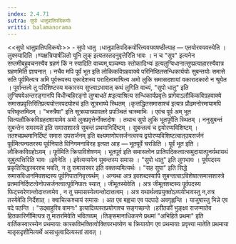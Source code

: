 ```yaml
---
index: 2.4.71
sutra: सुपो धातुप्रातिपदिकयोः
vritti: balamanorama
---
```


<<सुपो धातुप्रातिपदिकयोः>> - सुपो धातु ।धातुप्रातिपदिकयो॑रित्यवयवषष्ठीत्याह — एतयोरवयवस्येति । लुक्स्यादिति ।ण्यक्षत्रियार्षञितो यूनि लुक् इत्यतस्तदनुवृत्तेरिति भावः । न च "सुप" इत्यनेन सप्तमीबहुवचनस्यैव ग्रहणं किं न स्यादिति वाच्यम्,पञ्चम्याः स्तोकादिभ्यः॑ इत्यलुग्विधानात्सुप्प्रत्याहारस्यैवात्र ग्रहणमिति ज्ञापनात् । नचैव मपि पूर्वं भूत इति लोकिकविग्रहवाक्ये परिनिष्ठितसन्धिकार्ययोः सुबन्तयोः समासे सति पूर्वमित्यत्र अमि पूर्वरूपस्य एकादेशस्य परादित्वमाश्रित्य अमो लुकि समासदशायां वकारादकारो न श्रूयेत । पूर्वान्तत्वे तु परिशिष्टस्य मकारस्य सुप्त्वाऽभावात् कथं लुगिति वाच्यं, "सुपो धातु" इति लुग्विषयेअन्तरङ्गानपि विधीन्बहिरङ्गो लुग्बाधते॑ #इत्याश्रित्य सन्धिकार्यप्रवृत्तेः प्रागेवाऽलौकिकविग्रहवाक्ये समासप्रवृत्तिरितिप्रत्ययोत्तरपदयोश्च॑ इति सूत्रभाष्ये स्थितम् ।कृत्तद्धितसमासाश्च॑ इत्यत्र प्रौढमनोरमायामपि परिष्कृतमिदम् । "भस्त्रैषा" इति सूत्रव्याख्यावलरे प्रपञ्चितं चास्माभिः । एवंच पूर्व अम् भूत सित्यलौकिकविग्रहदशायामेव अमो लुक्प्रवृत्तेर्नोक्तदोषः । तथाच सुपो लुकि भूतपूर्वेति स्थितम् । ननुसुबन्तं सुबन्तेन समस्यते॑ इति समासशास्त्रे सुबन्तं प्रथमानिर्दिष्टम् । सुबन्तत्वं च द्वयोरप्यविशिष्टम् । ततश्चप्रथमानिर्दिष्टं समास उपसर्जनम् इति वक्ष्यमाणोपसर्जनत्वस्य द्वयोरप्यविशिष्टत्वात्उपसर्जनं पूर्व॑मित्यन्यतरस्य पूर्वनिपाते विनिगमनाविरह इत्यत आह — भूतपूर्वे चरडिति । पूर्वं भूत इति । लौकिकविग्रहोऽयम् । पूर्वमिति क्रियाविशेषणम् । भूतपूर्व इति समासत्वेन प्रातिपदिकत्वात्समुदायात्पुनर्यथायथं सुबुत्पत्तिरिति भावः ।इवेनेति । इवेत्यव्ययेन सुबन्तस्य समासः । "सुपो धातु" इति लुगभावः । पूर्वपदस्य प्रकृतिसिद्धस्वरश्च भवति, न तु समासस्वर इति वक्तव्यमित्यर्थः । "सह सुपा" इति सिद्धे समासविधानमिवशब्दस्य पूर्वनिपातनिवृत्त्यर्थम् । अन्यथा अत्र इवशब्दस्यापि सुबन्तत्वाऽविशेषात्समासशास्त्रे प्रतमानिर्दिष्टत्वेनोपसर्जनत्वात्पूर्वनिपातः स्यात् । जीमूतस्येवेति । अत्र जीमूतशब्दस्य पूर्वपदस्य फिट्स्वरेणान्तोदात्तत्वमेव , न तु समासस्येत्यन्तोदात्तत्वम् । अत्र यथार्थत्वप्रयुक्तोऽव्ययीभावस्तु न,तत्र तस्येवे॑ति निर्देशात् । क्वाचित्कश्चायं समासः । अत एव बह्वचा एव पदपाठे अवगृह्णन्ति । याजुषास्तु भिन्ने एव पदे पठन्ति । "उद्बाहुरिव वामनः" इत्यादिव्यस्तप्रयोगाश्च सङ्गच्छन्ते ।हरीतकीं भुङ्क्ष्व राजन्मातेव हितकारिणी॑मित्यत्र तु मातरमिवेति भवितव्यम् ।तिङ्समानाधिकरणे प्रथमा॑ "अभिहिते प्रथमा" इति वार्तिकस्वारस्येन प्रथमायाः कारकविभक्तित्वोक्तिपरभाष्येण च क्रियायोग एव प्रथमायाः प्रवृत्त्या मातेति प्रथमाया मातृसदृशीमित्यर्थे असाधुत्वादित्यस्तां तावत् । 